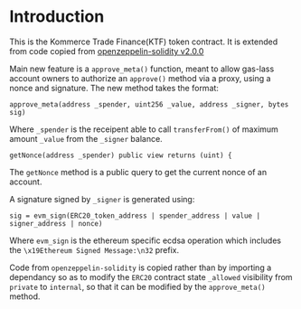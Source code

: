 # Introduction
This is the Kommerce Trade Finance(KTF) token contract. It is extended from code copied from [openzeppelin-solidity v2.0.0](https://github.com/OpenZeppelin/openzeppelin-solidity/tree/v2.0.0)

Main new feature is a `approve_meta()` function, meant to allow gas-lass account owners to authorize an `approve()` method via a proxy, using a nonce and signature. The new method takes the format:
```
approve_meta(address _spender, uint256 _value, address _signer, bytes sig)
```
Where `_spender` is the receipent able to call `transferFrom()` of maximum amount `_value` from the `_signer` balance.
```
getNonce(address _spender) public view returns (uint) {
```
The `getNonce` method is a public query to get the current nonce of an account.

A signature signed by `_signer` is generated using:
```
sig = evm_sign(ERC20_token_address | spender_address | value | signer_address | nonce)
```
Where `evm_sign` is the ethereum specific ecdsa operation which includes the `\x19Ethereum Signed Message:\n32` prefix.

Code from `openzeppelin-solidity` is copied rather than by importing a dependancy so as to modify the `ERC20` contract state `_allowed`  visibility from `private` to `internal`, so that it can be modified by the `approve_meta()` method.